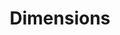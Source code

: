 ---
bigquery: https://console.cloud.google.com/bigquery?p=covid-19-dimensions-ai&page=table&d=data&t=publications
contributors: Digital Science, https://www.digital-science.com/
cost: Free for personal, non-commercial use.
description: Dimensions contains more than 100 million publications, ranging from
  articles published in scholarly journals, books and book chapters, to preprints
  and conference proceedings. All publications are contextualized with linked data
  sets, funding, publications, patents, clinical trials, and policy documents. You
  can also view associated categories, funders, institutions, and researcher profiles.
documentation: https://docs.dimensions.ai/bigquery/index.html
last_edit: Mon, 04 Apr 2022 19:04:00 GMT
location: https://www.dimensions.ai/products/free/
maintained_by: Digital Science, https://www.digital-science.com/
schema_fields: '[''family_members_ids'', ''pages'', ''research_org_cities'', ''phase'',
  ''legal_events'', ''funding_amount'', ''source_id'', ''date_online'', ''eisbn'',
  ''category_hra'', ''date'', ''research_org_state_codes'', ''funder_org_countries'',
  ''associated_grant_ids'', ''reference_ids'', ''associated_publication_pmid'', ''relationships'',
  ''supporting_grant_ids'', ''category_rcdc'', ''priority_date'', ''foa_number'',
  ''original_assignee'', ''category_icrp_ct'', ''conference'', ''funding_gbp'', ''date_imported_gbq'',
  ''types'', ''funder_org_acronyms'', ''cpc'', ''mesh_terms'', ''publication_year'',
  ''start_year'', ''family_id'', ''editors'', ''license'', ''current_assignee_countries'',
  ''assignee_countries'', ''description'', ''concepts'', ''resulting_publication_doi'',
  ''original_title'', ''cited_by_ids'', ''subtitles'', ''family_count'', ''priority_year'',
  ''filing_date'', ''pmcid'', ''investigators'', ''funding_nzd'', ''publisher'', ''citation_string'',
  ''isbn'', ''issue'', ''research_org_state_names'', ''patent_ids'', ''brief_title'',
  ''open_access_categories'', ''research_org_country_names'', ''interventions'', ''labels'',
  ''address'', ''acronyms'', ''citations_count'', ''research_org_countries'', ''funding_cny'',
  ''type'', ''legal_status'', ''filing_year'', ''date_print'', ''name'', ''external_ids'',
  ''funder_orgs'', ''funding_eur'', ''category_bra'', ''funder_org_state_codes'',
  ''expiration_year'', ''acknowledgements'', ''granted_year'', ''date_modified'',
  ''book_title'', ''date_inserted'', ''filing_status'', ''id'', ''associated_publication_doi'',
  ''funder_org'', ''volume'', ''granted_date'', ''researcher_ids'', ''research_orgs'',
  ''current_assignee'', ''pmid'', ''repository_url'', ''expiration_date'', ''jurisdiction'',
  ''links'', ''category_icrp_cso'', ''linkout'', ''publication_date'', ''categories'',
  ''inventor_names'', ''conditions'', ''metrics'', ''status'', ''funding_currency'',
  ''authors'', ''registry'', ''category_uoa'', ''language'', ''arxiv_id'', ''resulting_publication_ids'',
  ''open_access_categories_v2'', ''associated_publication_arxiv_id'', ''grant_number'',
  ''date_normal'', ''application_number'', ''journal_lists'', ''active_years'', ''abstract'',
  ''assignee_orgs'', ''mesh_headings'', ''created_date'', ''gender'', ''original_assignee_countries'',
  ''established'', ''title'', ''parent_id'', ''funding_usd'', ''kind'', ''start_date'',
  ''category_sdg'', ''funding_aud'', ''category_hrcs_hc'', ''category_for'', ''embargo_date'',
  ''end_date'', ''funder_org_cities'', ''research_org_city_names'', ''original_abstract'',
  ''year'', ''repository_name'', ''current_assignee_orgs'', ''publication_ids'', ''funding_chf'',
  ''book_series_title'', ''proceedings_title'', ''organisation_details'', ''funding_cad'',
  ''journal'', ''altmetrics'', ''acronym'', ''doi'', ''original_assignee_orgs'', ''ipcr'',
  ''associated_publication_id'', ''funding_jpy'', ''citations'', ''end_year'', ''category_hrcs_rac'',
  ''funding_details'', ''wikipedia_url'', ''funder_countries'', ''repository_id'',
  ''email_address'', ''aliases'', ''clinical_trial_ids'']'
shortname: dimensions
tags:
- scholarly literature
- patents
- funding
- clinical trials
- academic profiles
terms_of_use: 'Use of both the Dimensions COVID-19 dataset and full Dimensions dataset
  are subject to the Dimensions Terms of use: https://www.dimensions.ai/policies-terms-legal '
title: Dimensions
uuid: dcff88bd-fe6b-4fdb-8159-809bf9d7bc1c
---